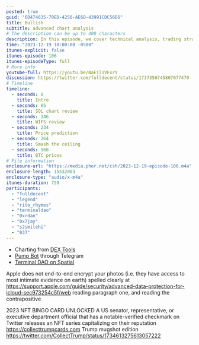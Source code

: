 ```yaml
---
posted: true
guid: "6D474635-70ED-4250-AE6D-43991CDC56E6"
title: Bullish
subtitle: advanced chart analysis
# The description can be up to 400 characters
description: In this episode, we cover technical analysis, trading strategies, alternative options to cryptocurrency, NFT-related topics, and more. We discuss predicting price movements, using trading bots, and comparing crypto to gold. We also address listener questions, share updates on partnerships, touch on gaming and encryption, and invite hacking experiences for future discussions.
time: "2023-12-19 18:00:00 -0500"
itunes-explicit: false
itunes-episode: 106
itunes-episodeType: full
# More info
youtube-full: https://youtu.be/NaEil1VFxrY
discussion: https://twitter.com/fulldecent/status/1737350745807077470
# Timeline
timeline:
  - seconds: 0
    title: Intro
  - seconds: 65
    title: SOL chart review
  - seconds: 146
    title: WIFS review
  - seconds: 234
    title: Price prediction
  - seconds: 264
    title: Smash the ceiling
  - seconds: 568
    title: BTC prices
# File information
enclosure-url: "https://media.phor.net/csh/2023-12-19-episode-106.m4a"
enclosure-length: 15532003
enclosure-type: "audio/x-m4a"
itunes-duration: 759
participants:
  - "fulldecent"
  - "legend"
  - "rito_rhymes"
  - "terminaldao"
  - "0xrdan"
  - "0x7jay"
  - "s2smilehi"
  - "037"
---
```


- Charting from [DEX Tools](https://www.dextools.io/app/en/pairs)
- [Pump Bot](https://pump-bot.com/) through Telegram
- [Terminal DAO on Spatial](https://www.spatial.io/s/Terminal-Artists-Space-6559cd54ab8a9bf0322931de?share=6423529152317593020)

<!--end of quick notes-->

Apple does not end-to-end encrypt your photos (i.e. they have access to most intimate evidence on earth) spelled clearly at https://support.apple.com/guide/security/advanced-data-protection-for-icloud-sec973254c5f/web reading paragraph one, and reading the contrapositive

2023 NFT BINGO CARD UNLOCKED
A US senator, representative, or executive department official that has a notable-verified checkmark on Twitter releases an NFT series capitalizing on their reputation
https://collecttrumpcards.com Trump mugshot edition
https://twitter.com/CollectTrump/status/1734613275613057222 